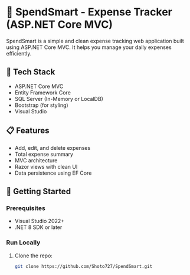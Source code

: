 # 💸 SpendSmart - Expense Tracker (ASP.NET Core MVC)

SpendSmart is a simple and clean expense tracking web application built using ASP.NET Core MVC. It helps you manage your daily expenses efficiently.

## 🧰 Tech Stack

- ASP.NET Core MVC
- Entity Framework Core
- SQL Server (In-Memory or LocalDB)
- Bootstrap (for styling)
- Visual Studio

## 📋 Features

- Add, edit, and delete expenses
- Total expense summary
- MVC architecture
- Razor views with clean UI
- Data persistence using EF Core

## 🚀 Getting Started

### Prerequisites
- Visual Studio 2022+
- .NET 8 SDK or later

### Run Locally
1. Clone the repo:
   ```bash
   git clone https://github.com/Shoto727/SpendSmart.git
